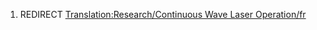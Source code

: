 1.  REDIRECT [Translation:Research/Continuous Wave Laser
    Operation/fr](Translation:Research/Continuous_Wave_Laser_Operation/fr "wikilink")